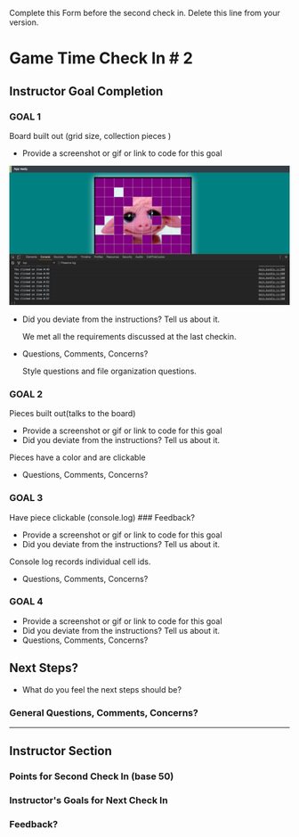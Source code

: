 Complete this Form before the second check in. Delete this line from your version.

# Game Time Check In # 2

## Instructor Goal Completion

### GOAL 1

Board built out (grid size, collection pieces )

  - Provide a screenshot or gif or link to code for this goal

  
  ![screenshot](puzzlenary_screen_shot_ckin2.png)


  - Did you deviate from the instructions? Tell us about it.

    We met all the requirements discussed at the last checkin.

  - Questions, Comments, Concerns?

    Style questions and file organization questions.

### GOAL 2

Pieces built out(talks to the board)


- Provide a screenshot or gif or link to code for this goal
- Did you deviate from the instructions? Tell us about it.

Pieces have a color and are clickable

- Questions, Comments, Concerns?

### GOAL 3

Have piece clickable (console.log) ### Feedback?

- Provide a screenshot or gif or link to code for this goal
- Did you deviate from the instructions? Tell us about it.

Console log records individual cell ids.

- Questions, Comments, Concerns?

### GOAL 4

- Provide a screenshot or gif or link to code for this goal
- Did you deviate from the instructions? Tell us about it.
- Questions, Comments, Concerns?

## Next Steps?

- What do you feel the next steps should be?

### General Questions, Comments, Concerns?

-----

## Instructor Section

### Points for Second Check In (base 50)

### Instructor's Goals for Next Check In

### Feedback?
